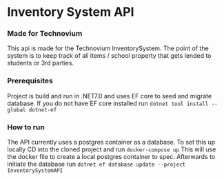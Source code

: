 # Inventory System API
### Made for Technovium

This api is made for the Technovium InventorySystem. The point of the system is to keep track of all items / school property that gets lended to students or 3rd parties.

### Prerequisites 

Project is build and run in .NET7.0 and uses EF core to seed and migrate database. If you do not have EF core installed run `dotnet tool install --global dotnet-ef`

### How to run

The API currently uses a postgres container as a database. To set this up locally CD into the cloned project and run `docker-compose up`
This will use the docker file to create a local postgres container to spec. Afterwards to initiate the database run `dotnet ef database update --project InventorySystemAPI`

